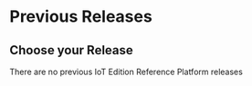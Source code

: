 # Previous Releases

## Choose your Release

There are no previous IoT Edition Reference Platform releases
